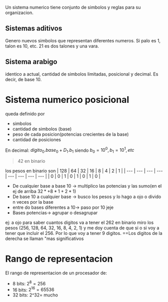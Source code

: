 Un sistema numerico tiene conjunto de simbolos y reglas para su organizacion.

## Sistemas aditivos
Genero nuevos simbolos que representan diferentes numeros. Si palo es 1, talon es 10, etc. 21 es dos talones y una vara.

## Sistema arabigo
identico a actual, cantidad de simbolos limitadas, posicional y decimal. Es decir, de base 10.

# Sistema numerico posicional
queda definido por 
- simbolos
- cantidad de simbolos (base)
- peso de cada posicion(potencias crecientes de la base)
- cantidad de posiciones

En decimal: $digito_{0}.base_{0}+D_{1}.b_{1}$
siendo $b_{0}=10^0, b_{1}=10^1, etc$

>42 en binario

los pesos en binario son 
| 128 | 64  | 32  | 16  | 8   | 4   | 2    | 1   |
| --- | --- | --- | --- | --- | --- | --- | --- |
| 0   | 0   | 1   | 0   | 1   | 0   |  1   | 0   |


- De cualquier base a base 10 -> multiplico las potencias y las sumo(en el ej de arriba $32*+8*1+2*1$)
- De base 10 a cualquier base -> busco los pesos y lo hago a ojo o divido n veces por la base
- entre do bases diferentes a 10-> paso por 10 jeje
- Bases potencias-> agrupar o desagrupar

ej: a ojo para saber cuantos digitos va a tener el 262 en binario miro los pesos (256, 128, 64, 32, 16,  8, 4, 2, 1) y me doy cuenta de que si o si voy a tener que incluir el 256. Por lo que voy a tener 9 digitos. 
==Los digitos de la derecha se llaman "mas significativos

# Rango de representacion
El rango de representacion de un procesador de:
- 8 bits: $2^8=256$
- 16 bits: $2^{16}=65536$
- 32 bits: 2^32= mucho